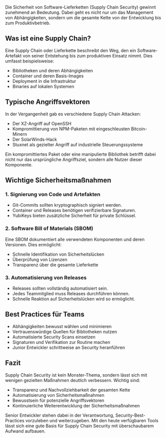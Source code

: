 Die Sicherheit von Software-Lieferketten (Supply Chain Security) gewinnt zunehmend an Bedeutung. Dabei geht es nicht nur um das Management von Abhängigkeiten, sondern um die gesamte Kette von der Entwicklung bis zum Produktivbetrieb.

## Was ist eine Supply Chain?

Eine Supply Chain oder Lieferkette beschreibt den Weg, den ein Software-Artefakt von seiner Entstehung bis zum produktiven Einsatz nimmt. Dies umfasst beispielsweise:

- Bibliotheken und deren Abhängigkeiten
- Container und deren Basis-Images
- Deployment in die Infrastruktur
- Binaries auf lokalen Systemen

## Typische Angriffsvektoren

In der Vergangenheit gab es verschiedene Supply Chain Attacken:

- Der XZ-Angriff auf OpenSSH
- Kompromittierung von NPM-Paketen mit eingeschleusten Bitcoin-Minern
- Der SolarWinds-Hack
- Stuxnet als gezielter Angriff auf industrielle Steuerungssysteme

Ein kompromittiertes Paket oder eine manipulierte Bibliothek betrifft dabei nicht nur das ursprüngliche Angriffsziel, sondern alle Nutzer dieser Komponente.

## Wichtige Sicherheitsmaßnahmen

### 1. Signierung von Code und Artefakten

- Git-Commits sollten kryptographisch signiert werden.
- Container und Releases benötigen verifizierbare Signaturen.  
- YubiKeys bieten zusätzliche Sicherheit für private Schlüssel.

### 2. Software Bill of Materials (SBOM)

Eine SBOM dokumentiert alle verwendeten Komponenten und deren Versionen. Dies ermöglicht:

- Schnelle Identifikation von Sicherheitslücken
- Überprüfung von Lizenzen
- Transparenz über die gesamte Lieferkette

### 3. Automatisierung von Releases

- Releases sollten vollständig automatisiert sein.
- Jedes Teammitglied muss Releases durchführen können.
- Schnelle Reaktion auf Sicherheitslücken wird so ermöglicht.

## Best Practices für Teams

- Abhängigkeiten bewusst wählen und minimieren
- Vertrauenswürdige Quellen für Bibliotheken nutzen
- Automatisierte Security Scans einsetzen
- Signaturen und Verifikation zur Routine machen
- Junior Entwickler schrittweise an Security heranführen

## Fazit

Supply Chain Security ist kein Monster-Thema, sondern lässt sich mit wenigen gezielten Maßnahmen deutlich verbessern. Wichtig sind:

- Transparenz und Nachvollziehbarkeit der gesamten Kette
- Automatisierung von Sicherheitsmaßnahmen
- Bewusstsein für potenzielle Angriffsvektoren
- Kontinuierliche Weiterentwicklung der Sicherheitsmaßnahmen

Senior Entwickler stehen dabei in der Verantwortung, Security-Best-Practices vorzuleben und weiterzugeben. Mit den heute verfügbaren Tools lässt sich eine gute Basis für Supply Chain Security mit überschaubarem Aufwand aufbauen.
